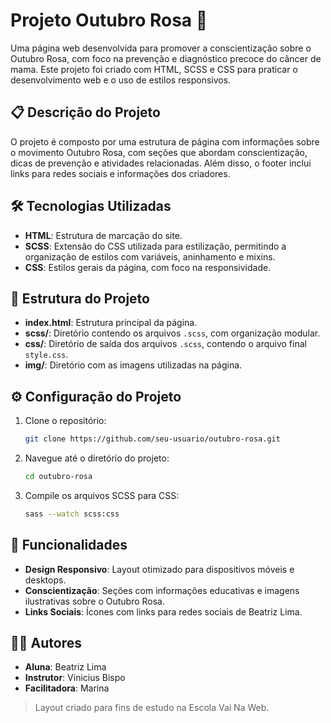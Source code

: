 # Projeto Outubro Rosa 🎀

Uma página web desenvolvida para promover a conscientização sobre o Outubro Rosa, com foco na prevenção e diagnóstico precoce do câncer de mama. Este projeto foi criado com HTML, SCSS e CSS para praticar o desenvolvimento web e o uso de estilos responsivos.

## 📋 Descrição do Projeto

O projeto é composto por uma estrutura de página com informações sobre o movimento Outubro Rosa, com seções que abordam conscientização, dicas de prevenção e atividades relacionadas. Além disso, o footer inclui links para redes sociais e informações dos criadores.

## 🛠️ Tecnologias Utilizadas

- **HTML**: Estrutura de marcação do site.
- **SCSS**: Extensão do CSS utilizada para estilização, permitindo a organização de estilos com variáveis, aninhamento e mixins.
- **CSS**: Estilos gerais da página, com foco na responsividade.
  
## 📁 Estrutura do Projeto

- **index.html**: Estrutura principal da página.
- **scss/**: Diretório contendo os arquivos `.scss`, com organização modular.
- **css/**: Diretório de saída dos arquivos `.scss`, contendo o arquivo final `style.css`.
- **img/**: Diretório com as imagens utilizadas na página.

## ⚙️ Configuração do Projeto

1. Clone o repositório:
   ```bash
   git clone https://github.com/seu-usuario/outubro-rosa.git
   ```
2. Navegue até o diretório do projeto:
   ```bash
   cd outubro-rosa
   ```
3. Compile os arquivos SCSS para CSS:
   ```bash
   sass --watch scss:css
   ```

## 📌 Funcionalidades

- **Design Responsivo**: Layout otimizado para dispositivos móveis e desktops.
- **Conscientização**: Seções com informações educativas e imagens ilustrativas sobre o Outubro Rosa.
- **Links Sociais**: Ícones com links para redes sociais de Beatriz Lima.

## 👩‍💻 Autores

- **Aluna**: Beatriz Lima
- **Instrutor**: Vinicius Bispo
- **Facilitadora**: Marina

> Layout criado para fins de estudo na Escola Vai Na Web.
